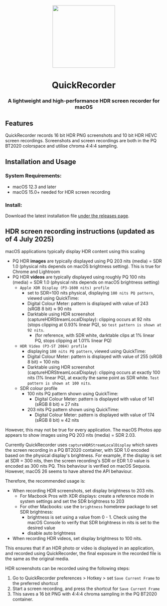 #
<p align="center">
<img src="./QuickRecorder/Assets.xcassets/AppIcon.appiconset/icon_128x128@2x.png" width="200" height="200" />
<h1 align="center">QuickRecorder</h1>
<h3 align="center">A lightweight and high-performance HDR screen recorder for macOS
</p>

## Features
QuickRecorder records 16 bit HDR PNG screenshots and 10 bit HDR HEVC screen recordings. Screenshots and screen recordings are both in the PQ BT2020 colorspace and utilise chroma 4:4:4 sampling.

## Installation and Usage
### System Requirements:
- macOS 12.3 and later
- macOS 15.0+ needed for HDR screen recording

### Install:
Download the latest installation file [under the releases page](../../releases/latest).




## HDR screen recording instructions (updated as of 4 July 2025)

macOS applications typically display HDR content using this scaling
- PQ HDR **images** are typically displayed using PQ 203 nits (media) = SDR 1.0 (physical nits depends on macOS brightness setting). This is true for Chrome and Lightroom
- PQ HDR **videos** are typically displayed using roughly PQ 100 nits (media) = SDR 1.0 (physical nits depends on macOS brightness setting)
  - `Apple XDR Display (P3-1600 nits) profile`
    - set to SDR=100 nits physical, displaying `100 nits PQ pattern`, viewed using QuickTime:
    - Digital Colour Meter: pattern is displayed with value of 243 (sRGB 8 bit) ≈ 90 nits
    - Darktable using HDR screenshot (captureHDRStreamLocalDisplay): clipping occurs at 92 nits (stops clipping at 0.93% linear PQ), so `test pattern is shown at 92 nits`.
      - (for reference, with SDR white, darktable clips at 1% linear PQ, stops clipping at 1.01% linear PQ)
  - `HDR Video (P3-ST 2084) profile`
    - displaying `100 nits PQ pattern`, viewed using QuickTime:
    - Digital Colour Meter: pattern is displayed with value of 255 (sRGB 8 bit) = 100 nits
    - Darktable using HDR screenshot (captureHDRStreamLocalDisplay): clipping occurs at exactly 100 nits (1% linear PQ), at exactly the same point as SDR white. `Test pattern is shown at 100 nits`.
  - SDR colour profile
    - 100 nits PQ pattern shown using QuickTime:
      - Digital Colour Meter: pattern is displayed with value of 141 (sRGB 8 bit) ≈ 27 nits
    - 203 nits PQ pattern shown using QuickTime:
      - Digital Colour Meter: pattern is displayed with value of 174 (sRGB 8 bit) ≈ 42 nits
      
However, this may not be true for every application. The macOS Photos app appears to show images using PQ 203 nits (media) = SDR 2.03.

Currently QuickRecorder uses `captureHDRStreamLocalDisplay` which saves the screen recording in a PQ BT2020 container, with SDR 1.0 encoded based on the physical display's brightness. For example, if the display is set at SDR = 300 nits, then the screen recording's SDR or EDR 1.0 value is encoded as 300 nits PQ. This behaviour is verified on macOS Sequoia. However, macOS 26 seems to have altered the API behaviour.

Therefore, the recommended usage is:
- When recording HDR screenshots, set display brightness to 203 nits.
  - For Macbook Pros with XDR displays: create a reference mode in system settings and set the SDR brightness to 203
  - For other Macbooks: use the `brightness` homebrew package to set SDR brightness:
    - brightness is set using a value from 0 - 1. Check using the macOS Console to verify that SDR brightness in nits is set to the desired value
    - disable auto brightness
- When recording HDR videos, set display brightness to 100 nits.

This ensures that if an HDR photo or video is displayed in an application, and recorded using QuickRecorder, the final exposure in the recorded file is the same as the original media.

HDR screenshots can be recorded using the following steps:
1. Go to QuickRecorder preferences > Hotkey > set `Save Current Frame` to the preferred shortcut
2. Start a screen recording, and press the shortcut for `Save Current Frame`
3. This saves a 16 bit PNG with 4:4:4 chroma sampling in the PQ BT2020 container.


